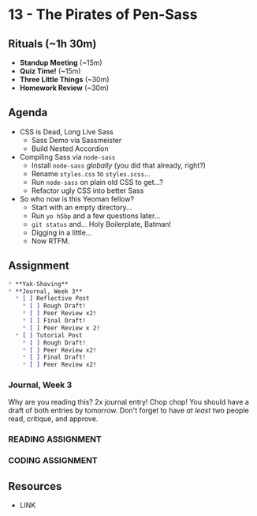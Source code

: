 # 13 - The Pirates of Pen-Sass

## Rituals (~1h 30m)

* **Standup Meeting** (~15m)
* **Quiz Time!** (~15m)
* **Three Little Things** (~30m)
* **Homework Review** (~30m)

## Agenda

* CSS is Dead, Long Live Sass
  * Sass Demo via Sassmeister
  * Build Nested Accordion
* Compiling Sass via `node-sass`
  * Install `node-sass` _globally_ (you did that already, right?)
  * Rename `styles.css` to `styles.scss`...
  * Run `node-sass` on plain old CSS to get...?
  * Refactor ugly CSS into better Sass
* So who now is this Yeoman fellow?
  * Start with an empty directory...
  * Run `yo h5bp` and a few questions later...
  * `git status` and... Holy Boilerplate, Batman!
  * Digging in a little...
  * Now RTFM.

## Assignment

```markdown
* **Yak-Shaving**
* **Journal, Week 3**
  * [ ] Reflective Post
    * [ ] Rough Draft!
    * [ ] Peer Review x2!
    * [ ] Final Draft!
    * [ ] Peer Review x 2!
  * [ ] Tutorial Post
    * [ ] Rough Draft!
    * [ ] Peer Review x2!
    * [ ] Final Draft!
    * [ ] Peer Review x2!
```

### Journal, Week 3

Why are you reading this? 2x journal entry! Chop chop! You should have a draft of both entries by tomorrow. Don't forget to have _at least_ two people read, critique, and approve.

### READING ASSIGNMENT

### CODING ASSIGNMENT

## Resources

* LINK
